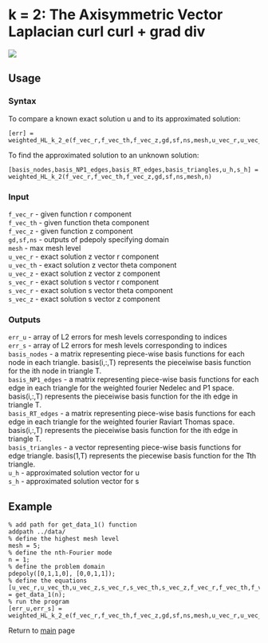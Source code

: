 # k = 2: The Axisymmetric Vector Laplacian curl curl + grad div

<img src="https://render.githubusercontent.com/render/math?math=%5Cbegin%7Baligned%7D%0A%20%20%20%20%20%20%20%20%20%20%20%20%20%20%20%20%5Ctext%7Bcurl%7D%5En_%7Brz%7D%20%5Ctext%7Bcurl%7D%5E%7Bn*%7D_%7Brz%7D%20u%20-%20%5Ctext%7Bgrad%7D%5E%7Bn*%7D_%7Brz%7D%20%5Ctext%7Bdiv%7D%5En_%7Brz%7D%20u%20%26%3D%20f%2C%5C%5C%0A%20%20%20%20%20%20%20%20%20%20%20%20%20%20%20%20u_%7Brz%7D%20%5Ccdot%20t%20%26%3D%200%2C%5C%5C%0A%20%20%20%20%20%20%20%20%20%20%20%20%20%20%20%20u_%7B%5Ctheta%7D%20%26%3D%200%2C%5C%5C%0A%20%20%20%20%20%20%20%20%20%20%20%20%20%20%20%20%5Ctext%7Bdiv%7D%5En_%7Brz%7D%20u%20%26%3D%200%20%26%26%5Ctext%7B%20on%20%7D%20%5CGamma_1.%0A%20%20%20%20%20%20%20%20%20%20%20%20%5Cend%7Baligned%7D">

## Usage


### Syntax
To compare a known exact solution u and to its approximated solution:
```
[err] = weighted_HL_k_2_e(f_vec_r,f_vec_th,f_vec_z,gd,sf,ns,mesh,u_vec_r,u_vec_th,u_vec_z,s_vec_r,s_vec_th,s_vec_z,n)
```
To find the approximated solution to an unknown solution:
```
[basis_nodes,basis_NP1_edges,basis_RT_edges,basis_triangles,u_h,s_h] = weighted_HL_k_2(f_vec_r,f_vec_th,f_vec_z,gd,sf,ns,mesh,n)
```

### Input

`f_vec_r` - given function r component  
`f_vec_th` - given function theta component  
`f_vec_z` - given function z component  
`gd,sf,ns` - outputs of pdepoly specifying domain  
`mesh` - max mesh level  
`u_vec_r` - exact solution z vector r component  
`u_vec_th` - exact solution z vector theta component  
`u_vec_z` - exact solution z vector z component  
`s_vec_r` - exact solution s vector r component  
`s_vec_r` - exact solution s vector theta component  
`s_vec_z` - exact solution s vector z component  

### Outputs
`err_u` - array of L2 errors for mesh levels corresponding to indices  
`err_s` - array of L2 errors for mesh levels corresponding to indices  
`basis_nodes` - a matrix representing piece-wise basis functions for each node in each triangle. basis(i,:,T) represents the pieceiwise basis function for the ith node in triangle T.  
`basis_NP1_edges` - a matrix representing piece-wise basis functions for each edge in each triangle for the weighted fourier Nedelec and P1 space. basis(i,:,T) represents the pieceiwise basis function for the ith edge in triangle T.  
`basis_RT_edges` - a matrix representing piece-wise basis functions for each edge in each triangle for the weighted fourier Raviart Thomas space. basis(i,:,T) represents the pieceiwise basis function for the ith edge in triangle T.  
`basis_triangles` - a vector representing piece-wise basis functions for edge triangle. basis(1,T) represents the piecewise basis function for the Tth triangle.  
`u_h` - approximated solution vector for u  
`s_h` - approximated solution vector for s  

## Example
```
% add path for get_data_1() function
addpath ../data/
% define the highest mesh level
mesh = 5;
% define the nth-Fourier mode
n = 1;
% define the problem domain
pdepoly([0,1,1,0], [0,0,1,1]);
% define the equations
[u_vec_r,u_vec_th,u_vec_z,s_vec_r,s_vec_th,s_vec_z,f_vec_r,f_vec_th,f_vec_z] = get_data_1(n);
% run the program
[err_u,err_s] = weighted_HL_k_2_e(f_vec_r,f_vec_th,f_vec_z,gd,sf,ns,mesh,u_vec_r,u_vec_th,u_vec_z,s_vec_r,s_vec_th,s_vec_z,n);
```

Return to [main](../README.md) page
